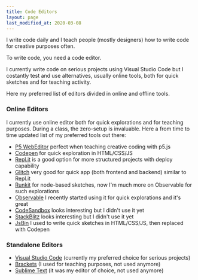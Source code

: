 ```yaml
---
title: Code Editors
layout: page
last_modified_at: 2020-03-08
---
```


I write code daily and I teach people (mostly designers) how to write code for creative purposes often.

To write code, you need a code editor.

I currently write code on serious projects using Visual Studio Code but I costantly test and use alternatives, usually online tools, both for quick sketches and for teaching activity. 

Here my preferred list of editors divided in online and offline tools. 

### Online Editors

I currently use online editor both for quick explorations and for teaching purposes. During a class, the zero-setup is invaluable. Here a from time to time updated list of my preferred tools out there:

- [P5 WebEditor](https://editor.p5js.org/) perfect when teaching creative coding with p5.js
- [Codepen](https://codepen.io/) for quick exploration in HTML/CSS/JS
- [Repl.it](https://repl.it/) is a good option for more structured projects with deploy capability
- [Glitch](https://glitch.com/) very good for quick app (both frontend and backend) similar to Repl.it
- [Runkit](https://runkit.com/) for node-based sketches, now I'm much more on Observable for such explorations
- [Observable](https://beta.observablehq.com) I recently started using it for quick explorations and it's great
- [CodeSandbox](https://codesandbox.io/) looks interesting but I didn't use it yet
- [StackBlitz](https://stackblitz.com/) looks interesting but I didn't use it yet
- [JsBin](http://jsbin.com/?html,js,output) I used to write quick sketches in HTML/CSS/JS, then replaced with Codepen

### Standalone Editors

- [Visual Studio Code](https://code.visualstudio.com/) (currently my preferred choice for serious projects)
- [Brackets](http://brackets.io/) (I used for teaching purposes, not used anymore)
- [Sublime Text](https://www.sublimetext.com/) (it was my editor of choice, not used anymore)